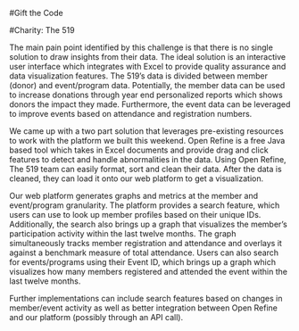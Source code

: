 #Gift the Code


#Charity: The 519 


The main pain point identified by this challenge is that there is no single solution to draw insights from their data. The ideal solution is an interactive user interface which integrates with Excel to provide quality assurance and data visualization features. The 519’s data is divided between member (donor) and event/program data. Potentially, the member data can be used to increase donations through year end personalized reports which shows donors the impact they made. Furthermore, the event data can be leveraged to improve events based on attendance and registration numbers. 


We came up with a two part solution that leverages pre-existing resources to work with the platform we built this weekend. Open Refine is a free Java based tool which takes in Excel documents and provide drag and click features to detect and handle abnormalities in the data. Using Open Refine, The 519 team can easily format, sort and clean their data. After the data is cleaned, they can load it onto our web platform to get a visualization. 


Our web platform generates graphs and metrics at the member and event/program granularity. The platform provides a search feature, which users can use to look up member profiles based on their unique IDs. Additionally, the search also brings up a graph that visualizes the member’s participation activity within the last twelve months. The graph simultaneously tracks member registration and attendance and overlays it against a benchmark measure of total attendance. Users can also search for events/programs using their Event ID, which brings up a graph which visualizes how many members registered and attended the event within the last twelve months.   


Further implementations can include search features based on changes in member/event activity as well as better integration between Open Refine and our platform (possibly through an API call). 

